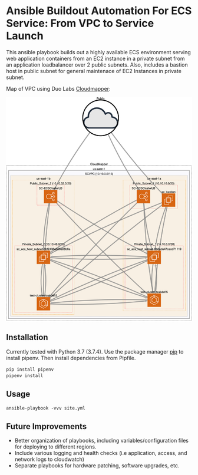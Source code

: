 # Ansible Buildout Automation For ECS Service: From VPC to Service Launch


This ansible playbook builds out a highly available ECS environment serving web application containers from an EC2 instance in a private subnet from an application loadbalancer over 2 public subnets.
Also, includes a bastion host in public subnet for general maintenace of EC2 Instances in private subnet. 


Map of VPC using Duo Labs [Cloudmapper](https://github.com/duo-labs/cloudmapper):

![SC_CloudMap](cloudmapper.png)


## Installation

Currently tested with Python 3.7 (3.7.4). Use the package manager [pip](https://pip.pypa.io/en/stable/) to install pipenv. Then install dependencies from Pipfile.

```bash
pip install pipenv
pipenv install 
```

## Usage

```
ansible-playbook -vvv site.yml
```

## Future Improvements
* Better organization of playbooks, including variables/configuration files for deploying to different regions.
* Include various logging and health checks (i.e application, access, and network logs to cloudwatch)
* Separate playbooks for hardware patching, software upgrades, etc.



